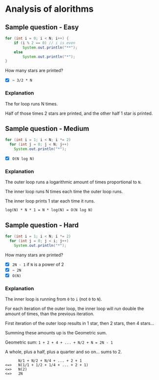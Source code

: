 # Analysis of alorithms

## Sample question - Easy

```java
for (int i = 0; i < N; i++) {
    if (i % 2 == 0) // i is even
        System.out.println("**");
    else
        System.out.println("*");
}
```
How many stars are printed?
- [x] `~ 3/2 * N`

### Explanation
The for loop runs N times.

Half of those times 2 stars are printed, and the other half 1 star is printed.

## Sample question - Medium
```java
for (int i = 1; i < N; i *= 2)
  for (int j = 0; j < N; j++)
    System.out.println("*");
```
- [x] `O(N log N)`

### Explanation
The outer loop runs a logarithmic amount of times proportional to `N`.

The inner loop runs N times each time the outer loop runs.

The inner loop prints 1 star each time it runs.

`log(N) * N * 1 = N * log(N) = O(N log N)`

## Sample question - Hard

```java
for (int i = 1; i < N; i *= 2)
  for (int j = 0; j < i; j++)
    System.out.println("*");
```
How many stars are printed?
- [x] `2N - 1` if `N` is a power of 2
- [x] `~ 2N`
- [x] `O(N)`

### Explanation

The inner loop is running from `0` to `i` (not `0` to `N`).

For each iteration of the outer loop, the inner loop will run double the amount of times, than the previous iteration.

First iteration of the outer loop results in 1 star, then 2 stars, then 4 stars...

Summing these amounts up is the Geometric sum.

Geometric sum: `1 + 2 + 4 + ... + N/2 + N = 2N - 1`

A whole, plus a half, plus a quarter and so on... sums to 2.

```
      N/1 + N/2 + N/4 + ... + 2 + 1
<=>   N(1/1 + 1/2 + 1/4 + ... + 2 + 1)
<=>   N(2)
<=>   2N
```
